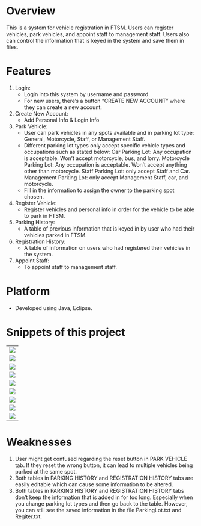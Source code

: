 # Overview
This is a system for vehicle registration in FTSM. Users can register vehicles, park vehicles, and appoint staff to management staff. Users also can control the information that is keyed in the system and save them in files.

# Features
1. Login:
   - Login into this system by username and password.
   - For new users, there’s a button “CREATE NEW ACCOUNT” where they can create a new account.
2. Create New Account:
   - Add Personal Info & Login Info
3. Park Vehicle:
   - User can park vehicles in any spots available and in parking lot type: General, Motorcycle, Staff, or Management Staff.
   - Different parking lot types only accept specific vehicle types and occupations such as stated below:
       Car Parking Lot: Any occupation is acceptable. Won’t accept motorcycle, bus, and lorry.
       Motorcycle Parking Lot: Any occupation is acceptable. Won’t accept anything other than motorcycle.
       Staff Parking Lot: only accept Staff and Car.
       Management Parking Lot: only accept Management Staff, car, and motorcycle.
   - Fill in the information to assign the owner to the parking spot chosen.
4. Register Vehicle:
   - Register vehicles and personal info in order for the vehicle to be able to park in FTSM.
5. Parking History:
   - A table of previous information that is keyed in by user who had their vehicles parked in FTSM.
6. Registration History:
   - A table of information on users who had registered their vehicles in the system.
7. Appoint Staff:
   - To appoint staff to management staff.

# Platform
- Developed using Java, Eclipse.

# Snippets of this project

<table>
     <tr>
         <td><img src="Screenshots/Login.png"></td>
     </tr>
      <tr>
         <td><img src="Screenshots/CreateNewAcc.png"></td>
      </tr>
      <tr>
         <td><img src="Screenshots/ParkVehicle.png"></td>
      </tr>
      <tr>
         <td><img src="Screenshots/RegisterVehicle.png"></td>
      </tr>
      <tr>
         <td><img src="Screenshots/ParkingHistory.png"></td>
      </tr>
      <tr>
         <td><img src="Screenshots/ParkingHistory.png"></td>
      </tr> 
      <tr>
         <td><img src="Screenshots/RegistrationHistory.png"></td>
      </tr>
      <tr>
         <td><img src="Screenshots/AppointStaff.png"></td>
      </tr>
      <tr>
         <td><img src="Screenshots/OutputFile.png"></td>
      </tr>
</table>

# Weaknesses
1. User might get confused regarding the reset button in PARK VEHICLE tab. If they reset the wrong button, it can lead to multiple vehicles being parked at the same spot. 
2. Both tables in PARKING HISTORY and REGISTRATION HISTORY tabs are easily editable which can cause some information to be altered.
3. Both tables in PARKING HISTORY and REGISTRATION HISTORY tabs don’t keep the information that is added in for too long. Especially when you change parking lot types and then go back to the table. However, you can still see the saved information in the file ParkingLot.txt and Regiter.txt.
